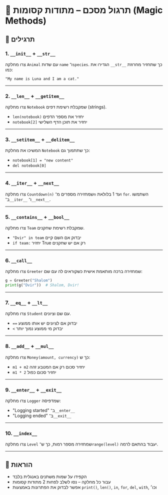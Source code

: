 # 📘 תרגול מסכם – מתודות קסומות (Magic Methods)

## 🧪 תרגילים

### 1. `__init__` + `__str__`
צרו מחלקה `Animal` עם שדות `name` ו־`species`. הגדירו את `__str__` כך שתחזיר מחרוזת כמו:
```plaintext
"My name is Luna and I am a cat."
```

---

### 2. `__len__` + `__getitem__`
צרו מחלקה `Notebook` שמקבלת רשימת דפים (strings).
- `len(notebook)` יחזיר את מספר הדפים
- `notebook[2]` יחזיר את תוכן הדף השלישי

---

### 3. `__setitem__` + `__delitem__`
המשיכו את מחלקת `Notebook` כך שתתמוך גם:
- `notebook[1] = "new content"`
- `del notebook[0]`

---

### 4. `__iter__` + `__next__`
צרו מחלקה `Countdown(n)` שמחזירה מספרים מ־`n` ועד 1 בלולאת `for`. השתמשו ב־`__iter__` ו־`__next__`.

---

### 5. `__contains__` + `__bool__`
צרו מחלקה `Team` שמקבלת רשימת שחקנים.
- `"Dvir" in team` יבדוק אם השם קיים
- `if team:` יחזיר True רק אם יש שחקנים

---

### 6. `__call__`
צרו מחלקה `Greeter` שמחזירה ברכה מותאמת אישית כשקוראים לה עם שם:
```python
g = Greeter("Shalom")
print(g("Dvir"))  # Shalom, Dvir!
```

---

### 7. `__eq__` + `__lt__`
צרו מחלקה `Student` עם שם וציונים.
- `==` יבדוק אם לציונים יש אותו ממוצע
- `<` יבדוק מי ממוצע נמוך יותר

---

### 8. `__add__` + `__mul__`
צרו מחלקה `Money(amount, currency)` כך ש:
- `m1 + m2` יחזיר סכום רק אם המטבע זהה
- `m1 * 2` יחזיר סכום כפול

---

### 9. `__enter__` + `__exit__`
צרו מחלקה `Logger` שמדפיסה:
- "Logging started" ב־`__enter__`
- "Logging ended" ב־`__exit__`

---

### 10. `__index__`
צרו מחלקה `Level` שמחזירה מספר רמות, כך ש־`range(level)` יעבוד בהתאם לרמה.

---

## 📌 הוראות
- הקפידו על שמות משתנים באנגלית בלבד
- עבור כל מחלקה – נסו לשלב לפחות 2 מתודות קסומות
- אפשר לבדוק את הפתרונות באמצעות `print()`, `len()`, `in`, `for`, `del`, `with`, וכו׳
